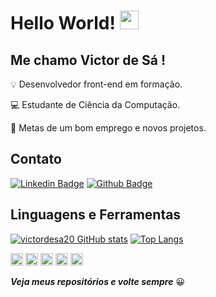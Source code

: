 # Hello World! <img src=https://github.com/TheDudeThatCode/TheDudeThatCode/blob/master/Assets/Earth.gif width="30">

## Me chamo Victor de Sá !

💡 Desenvolvedor front-end em formação.

💻 Estudante de Ciência da Computação.

🚀 Metas de um bom emprego e novos projetos.

## Contato

[![Linkedin Badge](https://img.shields.io/badge/LinkedIn-0077B5?style=for-the-badge&logo=linkedin&logoColor=white)](https://www.linkedin.com/in/victordesa20/)
[![Github Badge](https://img.shields.io/badge/GitHub-100000?style=for-the-badge&logo=github&logoColor=white)](https://github.com/victordesa20)

## Linguagens e Ferramentas
[![victordesa20 GitHub stats](https://github-readme-stats.vercel.app/api?username=victordesa20&hide=contribs,prs&show_icons=true&theme=flag-india)](https://github.com/victordesa20/github-readme-stats)
[![Top Langs](https://github-readme-stats.vercel.app/api/top-langs/?username=victordesa20&layout=compact&theme=flag-india)](https://github.com/victordesa20/github-readme-stats)

<code><img height="20" src="https://img.shields.io/badge/HTML5-E34F26?style=for-the-badge&logo=html5&logoColor=white"></code>
<code><img height="20" src="https://img.shields.io/badge/CSS3-1572B6?style=for-the-badge&logo=css3&logoColor=white"></code>
<code><img height="20" src="https://img.shields.io/badge/JavaScript-323330?style=for-the-badge&logo=javascript&logoColor=F7DF1E"></code>
<code><img height="20" src="https://img.shields.io/badge/React-20232A?style=for-the-badge&logo=react&logoColor=61DAFB"></code>
<code><img height="20" src="https://img.shields.io/badge/Git-F05032?style=for-the-badge&logo=git&logoColor=white"></code>

***Veja meus repositórios e volte sempre*** 😀
